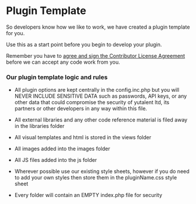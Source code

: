 # Plugin Template

So developers know how we like to work, we have created a plugin template for you. 

Use this as a start point before you begin to develop your plugin.

Remember you have to <a href="http://www.clahub.com/agreements/oneworldmarket/yutalent-devhub"> agree and sign the Contributor License Agreement</a> before we can accept any code work from you.

### Our plugin template logic and rules

- All plugin options are kept centrally in the config.inc.php but you will NEVER INCLUDE SENSITIVE DATA such as passwords, API keys, or any other data that could compromise the security of yutalent ltd, its partners or other developers in any way within this file.

- All external libraries and any other code reference material is filed away in the libraries folder

- All visual templates and html is stored in the views folder

- All images added into the images folder

- All JS files added into the js folder

- Wherever possible use our existing style sheets, however if you do need to add your own styles then store them in the pluginName.css style sheet

- Every folder will contain an EMPTY index.php file for security
